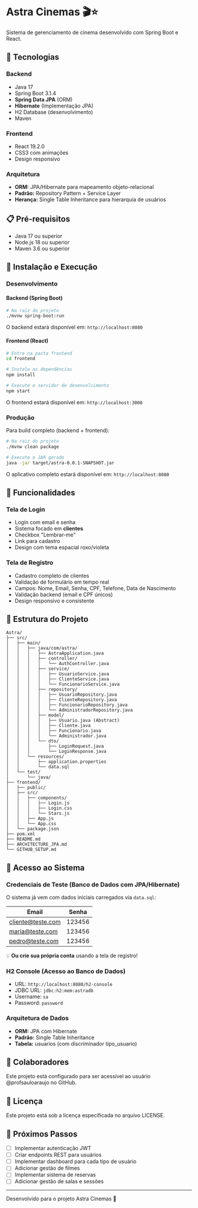 # Astra Cinemas 🎬⭐

Sistema de gerenciamento de cinema desenvolvido com Spring Boot e React.

## 🚀 Tecnologias

### Backend
- Java 17
- Spring Boot 3.1.4
- **Spring Data JPA** (ORM)
- **Hibernate** (Implementação JPA)
- H2 Database (desenvolvimento)
- Maven

### Frontend
- React 19.2.0
- CSS3 com animações
- Design responsivo

### Arquitetura
- **ORM:** JPA/Hibernate para mapeamento objeto-relacional
- **Padrão:** Repository Pattern + Service Layer
- **Herança:** Single Table Inheritance para hierarquia de usuários

## 📋 Pré-requisitos

- Java 17 ou superior
- Node.js 18 ou superior
- Maven 3.6 ou superior

## 🔧 Instalação e Execução

### Desenvolvimento

#### Backend (Spring Boot)
```bash
# Na raiz do projeto
./mvnw spring-boot:run
```
O backend estará disponível em: `http://localhost:8080`

#### Frontend (React)
```bash
# Entre na pasta frontend
cd frontend

# Instale as dependências
npm install

# Execute o servidor de desenvolvimento
npm start
```
O frontend estará disponível em: `http://localhost:3000`

### Produção

Para build completo (backend + frontend):
```bash
# Na raiz do projeto
./mvnw clean package

# Execute o JAR gerado
java -jar target/astra-0.0.1-SNAPSHOT.jar
```

O aplicativo completo estará disponível em: `http://localhost:8080`

## 🎨 Funcionalidades

### Tela de Login
- Login com email e senha
- Sistema focado em **clientes**
- Checkbox "Lembrar-me"
- Link para cadastro
- Design com tema espacial roxo/violeta

### Tela de Registro
- Cadastro completo de clientes
- Validação de formulário em tempo real
- Campos: Nome, Email, Senha, CPF, Telefone, Data de Nascimento
- Validação backend (email e CPF únicos)
- Design responsivo e consistente

## 📁 Estrutura do Projeto

```
Astra/
├── src/
│   ├── main/
│   │   ├── java/com/astra/
│   │   │   ├── AstraApplication.java
│   │   │   ├── controller/
│   │   │   │   └── AuthController.java
│   │   │   ├── service/
│   │   │   │   ├── UsuarioService.java
│   │   │   │   ├── ClienteService.java
│   │   │   │   └── FuncionarioService.java
│   │   │   ├── repository/
│   │   │   │   ├── UsuarioRepository.java
│   │   │   │   ├── ClienteRepository.java
│   │   │   │   ├── FuncionarioRepository.java
│   │   │   │   └── AdministradorRepository.java
│   │   │   ├── model/
│   │   │   │   ├── Usuario.java (Abstract)
│   │   │   │   ├── Cliente.java
│   │   │   │   ├── Funcionario.java
│   │   │   │   └── Administrador.java
│   │   │   └── dto/
│   │   │       ├── LoginRequest.java
│   │   │       └── LoginResponse.java
│   │   └── resources/
│   │       ├── application.properties
│   │       └── data.sql
│   └── test/
│       └── java/
├── frontend/
│   ├── public/
│   ├── src/
│   │   ├── components/
│   │   │   ├── Login.js
│   │   │   ├── Login.css
│   │   │   └── Stars.js
│   │   ├── App.js
│   │   └── App.css
│   └── package.json
├── pom.xml
├── README.md
├── ARCHITECTURE_JPA.md
└── GITHUB_SETUP.md
```

## 🔐 Acesso ao Sistema

### Credenciais de Teste (Banco de Dados com JPA/Hibernate)

O sistema já vem com dados iniciais carregados via `data.sql`:

| Email | Senha |
|-------|-------|
| cliente@teste.com | 123456 |
| maria@teste.com | 123456 |
| pedro@teste.com | 123456 |

💡 **Ou crie sua própria conta** usando a tela de registro!

### H2 Console (Acesso ao Banco de Dados)
- URL: `http://localhost:8080/h2-console`
- JDBC URL: `jdbc:h2:mem:astradb`
- Username: `sa`
- Password: `password`

### Arquitetura de Dados
- **ORM:** JPA com Hibernate
- **Padrão:** Single Table Inheritance
- **Tabela:** usuarios (com discriminador tipo_usuario)

## 👥 Colaboradores

Este projeto está configurado para ser acessível ao usuário @profsauloaraujo no GitHub.

## 📝 Licença

Este projeto está sob a licença especificada no arquivo LICENSE.

## 🎯 Próximos Passos

- [ ] Implementar autenticação JWT
- [ ] Criar endpoints REST para usuários
- [ ] Implementar dashboard para cada tipo de usuário
- [ ] Adicionar gestão de filmes
- [ ] Implementar sistema de reservas
- [ ] Adicionar gestão de salas e sessões

---

Desenvolvido para o projeto Astra Cinemas 🌟
